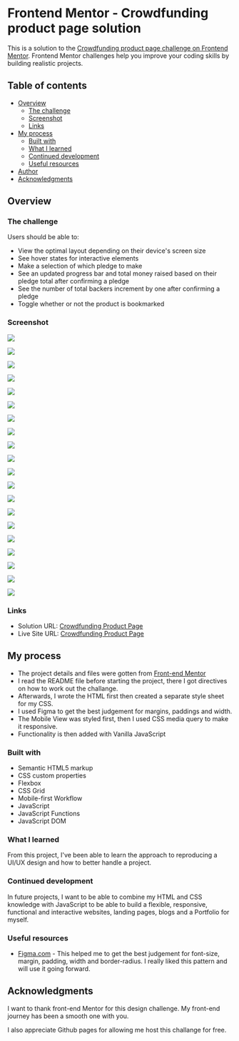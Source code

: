 # Frontend Mentor - Crowdfunding product page solution

This is a solution to the [Crowdfunding product page challenge on Frontend Mentor](https://www.frontendmentor.io/challenges/crowdfunding-product-page-7uvcZe7ZR). Frontend Mentor challenges help you improve your coding skills by building realistic projects. 

## Table of contents

- [Overview](#overview)
  - [The challenge](#the-challenge)
  - [Screenshot](#screenshot)
  - [Links](#links)
- [My process](#my-process)
  - [Built with](#built-with)
  - [What I learned](#what-i-learned)
  - [Continued development](#continued-development)
  - [Useful resources](#useful-resources)
- [Author](#author)
- [Acknowledgments](#acknowledgments)


## Overview

### The challenge

Users should be able to:

- View the optimal layout depending on their device's screen size
- See hover states for interactive elements
- Make a selection of which pledge to make
- See an updated progress bar and total money raised based on their pledge total after confirming a pledge
- See the number of total backers increment by one after confirming a pledge
- Toggle whether or not the product is bookmarked

### Screenshot

![](./screenshots/Desktop_full_Default.png)

![](./screenshots/Mobile_full_Default.png)

![](./screenshots/completedmobile.png)

![](./screenshots/Nav_full.png)

![](./screenshots/Modal_full_default.png)

![](./screenshots/Modal_full_filled.png)

![](./screenshots/Mobile_Success_full.png)

![](./screenshots/Responsive_mobile_full.png)

![](./screenshots/Responsive_mobile_success.png)

![](./screenshots/Responsive_Nav.png)

![](./screenshots/Responsive_Mastercraft_Section.png)

![](./screenshots/Responsive_Animated_Stat.png)

![](./screenshots/Responsive_About.png)

![](./screenshots/Responsive_Bamboo.png)

![](./screenshots/Responsive_Desktop.png)

![](./screenshots/Responsive_Desktop_Animated_Stat.png)

![](./screenshots/Responsive_Desktop_About.png)

![](./screenshots/Responsive_Black_Edition.png)

![](./screenshots/Responsive_Dektop_Modal_Filled.png)

![](./screenshots/Responsive_Desktop_Success.png)


### Links

- Solution URL: [Crowdfunding Product Page](https://www.frontendmentor.io/solutions/functional-and-responsive-crowdfunding-product-page-with-vanilla-js-01LPD9AZHe)
- Live Site URL: [Crowdfunding Product Page](https://source-web.github.io/crowdfunding-product-page/)

## My process

- The project details and files were gotten from [Front-end Mentor](https://www.frontendmentor.io)
- I read the README file before starting the project, there I got directives on how to work out the challange.
- Afterwards, I wrote the HTML first then created a separate style sheet for my CSS.
- I used Figma to get the best judgement for margins, paddings and width.
- The Mobile View was styled first, then I used CSS media query to make it responsive.
- Functionality is then added with Vanilla JavaScript

### Built with

- Semantic HTML5 markup
- CSS custom properties
- Flexbox
- CSS Grid
- Mobile-first Workflow
- JavaScript
- JavaScript Functions
- JavaScript DOM

### What I learned

From this project, I've been able to learn the approach to reproducing a UI/UX design and how to better handle a project.

### Continued development

In future projects, I want to be able to combine my HTML and CSS knowledge with JavaScript to be able to build a flexible, responsive, functional and interactive websites, landing pages, blogs and a Portfolio for myself.

### Useful resources

- [Figma.com](https://figma.com) - This helped me to get the best judgement for font-size, margin, padding, width and border-radius. I really liked this pattern and will use it going forward.


## Acknowledgments

I want to thank front-end Mentor for this design challenge. My front-end journey has been a smooth one with you.

I also appreciate Github pages for allowing me host this challange for free.
